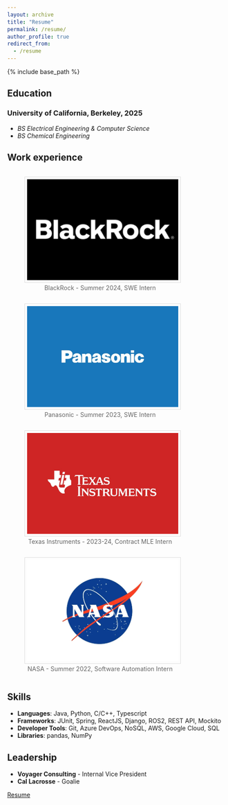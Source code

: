 ```yaml
---
layout: archive
title: "Resume"
permalink: /resume/
author_profile: true
redirect_from:
  - /resume
---
```


{% include base_path %}

## Education 
### University of California, Berkeley, 2025
* _BS Electrical Engineering & Computer Science_ 
* _BS Chemical Engineering_

## Work experience

<figure style="display: inline-block; margin-right: 10px; text-align: center; width: 350px;">
  <img src="../images/blackrock.png" alt="Company Logo" width="350" style="border: 1px solid #ddd; padding: 5px;"/>
  <figcaption style="font-size: 14px; color: #666;">BlackRock - Summer 2024, SWE Intern</figcaption>
</figure>
<figure style="display: inline-block; text-align: center; width: 350px;">
  <img src="../images/panasonic.png" alt="Company Logo" width="350" style="border: 1px solid #ddd; padding: 5px;"/>
  <figcaption style="font-size: 14px; color: #666;">Panasonic - Summer 2023, SWE Intern</figcaption>
</figure>
<figure style="display: inline-block; margin-right: 10px; text-align: center; width: 350px;">
  <img src="../images/ti.png" alt="Company Logo" width="350" style="border: 1px solid #ddd; padding: 5px;"/>
  <figcaption style="font-size: 14px; color: #666;">Texas Instruments - 2023-24, Contract MLE Intern</figcaption>
</figure>
<figure style="display: inline-block; text-align: center; width: 350px;">
  <img src="../images/nasa.png" alt="Company Logo" width="350" style="border: 1px solid #ddd; padding: 5px;"/>
  <figcaption style="font-size: 14px; color: #666;">NASA - Summer 2022, Software Automation Intern</figcaption>
</figure>

  
## Skills
* **Languages**: Java, Python, C/C++, Typescript
* **Frameworks**: JUnit, Spring, ReactJS, Django, ROS2, REST API, Mockito
* **Developer Tools**: Git, Azure DevOps, NoSQL, AWS, Google Cloud, SQL
* **Libraries**: pandas, NumPy
  
## Leadership
* **Voyager Consulting** - Internal Vice President
* **Cal Lacrosse** - Goalie


[Resume](../images/Resume.png "My actual resume if you would like to see more of my past experiences and qualifications")
